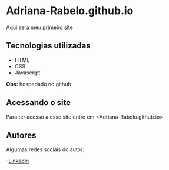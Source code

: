 # Adriana-Rabelo.github.io
Aqui será meu primeiro site

## Tecnologias utilizadas
- HTML
- CSS
- Javascript

**Obs:** hospedado no github

## Acessando o site
Para ter acesso a esse site entre em <Adriana-Rabelo.github.io>

## Autores

Algumas redes sociais do autor:

-[Linkedin](https://linkedin.com/in/adrianarabelo)

